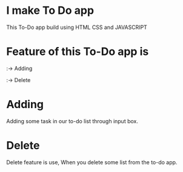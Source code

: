 # I make To Do app 
  This To-Do app build using HTML CSS and JAVASCRIPT

# Feature of this To-Do app is
:-> Adding 

:-> Delete

# Adding 
   Adding some task in our to-do list through input box.

# Delete
   Delete feature is use, When you delete some list from the to-do app.
   
